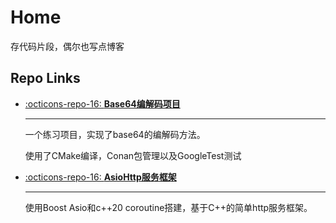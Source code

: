 # Home

存代码片段，偶尔也写点博客

## Repo Links

<div class="grid cards" markdown>

-   [:octicons-repo-16: __Base64编解码项目__](https://github.com/samomi0/base64_codec)

    ---

    一个练习项目，实现了base64的编解码方法。

    使用了CMake编译，Conan包管理以及GoogleTest测试

-   [:octicons-repo-16: __AsioHttp服务框架__](https://github.com/samomi0/http_framework)

    ---

    使用Boost Asio和c++20 coroutine搭建，基于C++的简单http服务框架。

</div>